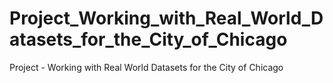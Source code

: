 # Project_Working_with_Real_World_Datasets_for_the_City_of_Chicago
Project - Working with Real World Datasets for the City of Chicago
